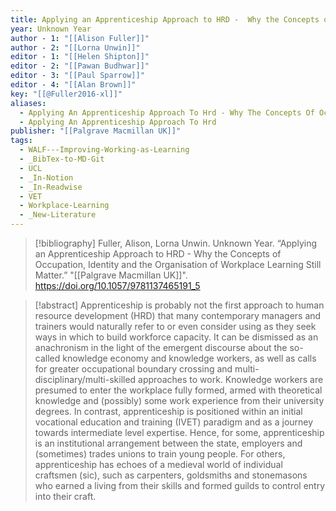 ```yaml
---
title: Applying an Apprenticeship Approach to HRD -  Why the Concepts of Occupation, Identity and the Organisation of Workplace Learning Still Matter
year: Unknown Year
author - 1: "[[Alison Fuller]]"
author - 2: "[[Lorna Unwin]]"
editor - 1: "[[Helen Shipton]]"
editor - 2: "[[Pawan Budhwar]]"
editor - 3: "[[Paul Sparrow]]"
editor - 4: "[[Alan Brown]]"
key: "[[@Fuller2016-xl]]"
aliases:
  - Applying An Apprenticeship Approach To Hrd - Why The Concepts Of Occupation, Identity And The Organisation Of Workplace Learning Still Matter
  - Applying An Apprenticeship Approach To Hrd
publisher: "[[Palgrave Macmillan UK]]"
tags:
  - WALF---Improving-Working-as-Learning
  - _BibTex-to-MD-Git
  - UCL
  - _In-Notion
  - _In-Readwise
  - VET
  - Workplace-Learning
  - _New-Literature
---
```


> [!bibliography]
> Fuller, Alison, Lorna Unwin. Unknown Year. “Applying an Apprenticeship Approach to HRD -  Why the Concepts of Occupation, Identity and the Organisation of Workplace Learning Still Matter.” "[[Palgrave Macmillan UK]]". https://doi.org/10.1057/9781137465191_5

> [!abstract]
> Apprenticeship is probably not the first approach to human resource development (HRD) that many contemporary managers and trainers would naturally refer to or even consider using as they seek ways in which to build workforce capacity. It can be dismissed as an anachronism in the light of the emergent discourse about the so-called knowledge economy and knowledge workers, as well as calls for greater occupational boundary crossing and multi-disciplinary/multi-skilled approaches to work. Knowledge workers are presumed to enter the workplace fully formed, armed with theoretical knowledge and (possibly) some work experience from their university degrees. In contrast, apprenticeship is positioned within an initial vocational education and training (IVET) paradigm and as a journey towards intermediate level expertise. Hence, for some, apprenticeship is an institutional arrangement between the state, employers and (sometimes) trades unions to train young people. For others, apprenticeship has echoes of a medieval world of individual craftsmen (sic), such as carpenters, goldsmiths and stonemasons who earned a living from their skills and formed guilds to control entry into their craft.